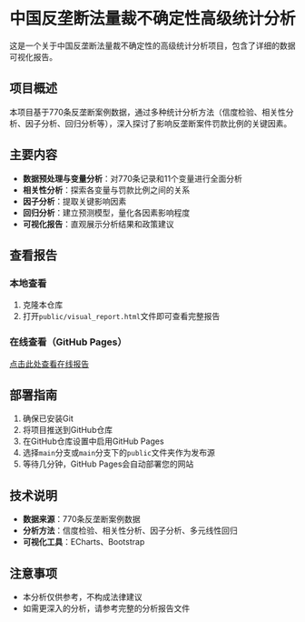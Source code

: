 # 中国反垄断法量裁不确定性高级统计分析

这是一个关于中国反垄断法量裁不确定性的高级统计分析项目，包含了详细的数据可视化报告。

## 项目概述

本项目基于770条反垄断案例数据，通过多种统计分析方法（信度检验、相关性分析、因子分析、回归分析等），深入探讨了影响反垄断案件罚款比例的关键因素。

## 主要内容

- **数据预处理与变量分析**：对770条记录和11个变量进行全面分析
- **相关性分析**：探索各变量与罚款比例之间的关系
- **因子分析**：提取关键影响因素
- **回归分析**：建立预测模型，量化各因素影响程度
- **可视化报告**：直观展示分析结果和政策建议

## 查看报告

### 本地查看

1. 克隆本仓库
2. 打开`public/visual_report.html`文件即可查看完整报告

### 在线查看（GitHub Pages）

[点击此处查看在线报告](https://<your-github-username>.github.io/<your-repository-name>/) 

## 部署指南

1. 确保已安装Git
2. 将项目推送到GitHub仓库
3. 在GitHub仓库设置中启用GitHub Pages
4. 选择`main`分支或`main`分支下的`public`文件夹作为发布源
5. 等待几分钟，GitHub Pages会自动部署您的网站

## 技术说明

- **数据来源**：770条反垄断案例数据
- **分析方法**：信度检验、相关性分析、因子分析、多元线性回归
- **可视化工具**：ECharts、Bootstrap

## 注意事项

- 本分析仅供参考，不构成法律建议
- 如需更深入的分析，请参考完整的分析报告文件